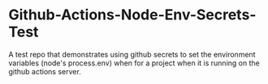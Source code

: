 # Github-Actions-Node-Env-Secrets-Test
A test repo that demonstrates using github secrets to set the environment variables (node's process.env) when for a project when it is running on the  github actions server.
